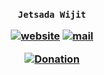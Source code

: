 <h3 align="center">

`Jetsada Wijit`

[![website](https://img.shields.io/badge/website-blue)](https://mcengine.github.io/mailer-website)
[![mail](https://img.shields.io/badge/mail-blue)](mailto:mcengine@groups.outlook.com)

[![Donation](https://img.shields.io/badge/donation-white)](https://jetsadawijit.github.io/donation)

</h3>